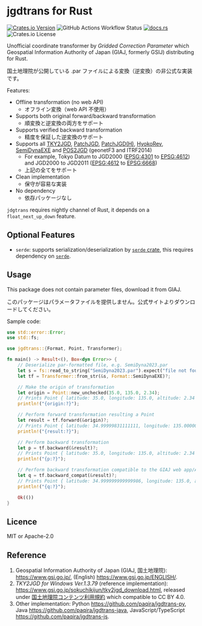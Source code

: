 # jgdtrans for Rust

[![Crates.io Version](https://img.shields.io/crates/v/jgdtrans?logo=rust)](https://crates.io/crates/jgdtrans)
![GitHub Actions Workflow Status](https://img.shields.io/github/actions/workflow/status/paqira/jgdtrans-rs/ci.yaml?logo=GitHub)
[![docs.rs](https://img.shields.io/docsrs/jgdtrans?logo=rust)](https://docs.rs/jgdtrans/)
![Crates.io License](https://img.shields.io/crates/l/jgdtrans)

Unofficial coordinate transformer by _Gridded Correction Parameter_
which Geospatial Information Authority of Japan (GIAJ, formerly GSIJ) distributing
for Rust.

国土地理院が公開している .par ファイルによる変換（逆変換）の非公式な実装です。

Features:

- Offline transformation (no web API)
    - オフライン変換（web API 不使用）
- Supports both original forward/backward transformation
    - 順変換と逆変換の両方をサポート
- Supports verified backward transformation
    - 精度を保証した逆変換のサポート
- Supports all [TKY2JGD], [PatchJGD], [PatchJGD(H)], [HyokoRev], [SemiDynaEXE]
  and [POS2JGD] (geonetF3 and ITRF2014)
    - For example, Tokyo Datum to JGD2000 ([EPSG:4301] to [EPSG:4612])
      and JGD2000 to JGD2011 ([EPSG:4612] to [EPSG:6668])
    - 上記の全てをサポート
- Clean implementation
    - 保守が容易な実装
- No dependency
    - 依存パッケージなし

`jdgtrans` requires nightly channel of Rust, it depends on a `float_next_up_down` feature.

[TKY2JGD]: https://www.gsi.go.jp/sokuchikijun/tky2jgd.html
[PatchJGD]: https://vldb.gsi.go.jp/sokuchi/surveycalc/patchjgd/index.html
[PatchJGD(H)]: https://vldb.gsi.go.jp/sokuchi/surveycalc/patchjgd_h/index.html
[HyokoRev]: https://vldb.gsi.go.jp/sokuchi/surveycalc/hyokorev/hyokorev.html
[SemiDynaEXE]: https://vldb.gsi.go.jp/sokuchi/surveycalc/semidyna/web/index.html
[POS2JGD]: https://positions.gsi.go.jp/cdcs

[EPSG:4301]: https://epsg.io/4301
[EPSG:4612]: https://epsg.io/4612
[EPSG:6668]: https://epsg.io/6668

## Optional Features

- `serde`: supports serialization/deserialization by [`serde` crate][serde],
           this requires dependency on [`serde`][serde].

[serde]: https://crates.io/crates/serde
[fma]: https://en.wikipedia.org/wiki/Multiply–accumulate_operation

## Usage

This package does not contain parameter files, download it from GIAJ.

このパッケージはパラメータファイルを提供しません。公式サイトよりダウンロードしてください。

Sample code:

```rust
use std::error::Error;
use std::fs;

use jgdtrans::{Format, Point, Transformer};

fn main() -> Result<(), Box<dyn Error>> {
    // Deserialize par-formatted file, e.g. SemiDyna2023.par
    let s = fs::read_to_string("SemiDyna2023.par").expect("file not found 'SemiDyna2023.par'");
    let tf = Transformer::from_str(&s, Format::SemiDynaEXE)?;

    // Make the origin of transformation
    let origin = Point::new_unchecked(35.0, 135.0, 2.34);
    // Prints Point { latitude: 35.0, longitude: 135.0, altitude: 2.34 }
    println!("{origin:?}");

    // Perform forward transformation resulting a Point
    let result = tf.forward(&origin)?;
    // Prints Point { latitude: 34.99999831111111, longitude: 135.00000621666666, altitude: 2.33108 }
    println!("{result:?}");

    // Perform backward transformation
    let p = tf.backward(&result)?;
    // Prints Point { latitude: 35.0, longitude: 135.0, altitude: 2.34 }
    println!("{p:?}");

    // Perform backward transformation compatible to the GIAJ web app/APIs
    let q = tf.backward_compat(&result)?;
    // Prints Point { latitude: 34.999999999999986, longitude: 135.0, altitude: 2.339999999105295 }
    println!("{q:?}");

    Ok(())
}
```

## Licence

MIT or Apache-2.0

## Reference

1. Geospatial Information Authority of Japan (GIAJ, 国土地理院):
   <https://www.gsi.go.jp/>, (English) <https://www.gsi.go.jp/ENGLISH/>.
2. _TKY2JGD for Windows Ver.1.3.79_ (reference implementation):
   <https://www.gsi.go.jp/sokuchikijun/tky2jgd_download.html>,
   released under [国土地理院コンテンツ利用規約] which compatible to CC BY 4.0.
3. Other implementation:
   Python <https://github.com/paqira/jgdtrans-py>,
   Java <https://github.com/paqira/jgdtrans-java>,
   JavaScript/TypeScript <https://github.com/paqira/jgdtrans-js>.

[国土地理院コンテンツ利用規約]: https://www.gsi.go.jp/kikakuchousei/kikakuchousei40182.html
